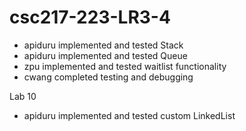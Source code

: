 # csc217-223-LR3-4

- apiduru implemented and tested Stack
- apiduru implemented and tested Queue
- zpu implemented and tested waitlist functionality
- cwang completed testing and debugging

Lab 10
- apiduru implemented and tested custom LinkedList
